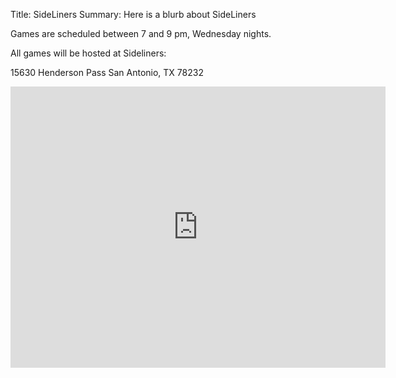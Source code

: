Title: SideLiners
Summary: Here is a blurb about SideLiners

Games are scheduled between 7 and 9 pm, Wednesday nights.

All games will be hosted at Sideliners:

15630 Henderson Pass
San Antonio, TX 78232

<iframe src="https://www.google.com/maps/embed?pb=!1m18!1m12!1m3!1d216.85255300392632!2d-98.45167810298585!3d29.585051492491047!2m3!1f0!2f0!3f0!3m2!1i1024!2i768!4f13.1!3m3!1m2!1s0x0000000000000000%3A0xed84be5571d491ee!2sSideliners+Grill!5e0!3m2!1sen!2sus!4v1460840902055" width="600" height="450" frameborder="0" style="border:0" allowfullscreen></iframe>
